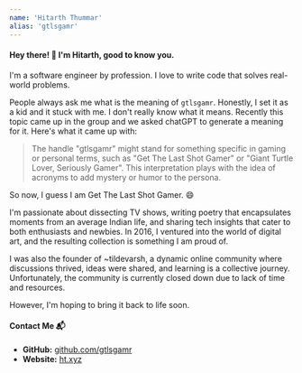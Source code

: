 ```yaml
---
name: 'Hitarth Thummar'
alias: 'gtlsgamr'
---
```


#### Hey there! 👋 I'm Hitarth, good to know you.

I'm a software engineer by profession. I love to write code that solves real-world problems.

People always ask me what is the meaning of `gtlsgamr`. Honestly, I set it as a kid and it stuck with me. I don't really
know what it means. Recently this topic came up in the group and we asked chatGPT to generate a meaning for it. Here's
what it came up with:

> The handle "gtlsgamr" might stand for something specific in gaming or personal terms, such as "Get The Last Shot
> Gamer" or "Giant Turtle Lover, Seriously Gamer". This interpretation plays with the idea of acronyms to add mystery or
> humor to the persona.

So now, I guess I am Get The Last Shot Gamer. 😄

I'm passionate about dissecting TV shows, writing poetry that encapsulates moments from an average Indian life, and
sharing tech insights that cater to both enthusiasts and newbies. In 2016, I ventured into the world of digital art, and
the resulting collection is something I am proud of.

I was also the founder of ~tildevarsh, a dynamic online community where discussions thrived, ideas were shared, and
learning
is a collective journey. Unfortunately, the community is currently closed down due to lack of time and resources.

However, I'm hoping to bring it back to life soon.

#### Contact Me 📬

- **GitHub:** [github.com/gtlsgamr](https://github.com/gtlsgamr)
- **Website:** [ht.xyz](https://hitarththummar.xyz)